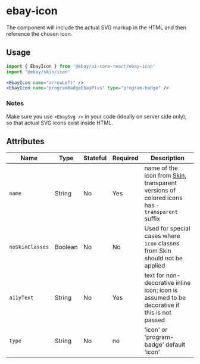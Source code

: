 # ebay-icon
The component will include the actual SVG markup in the HTML and then reference the chosen icon.

## Usage
```jsx
import { EbayIcon } from '@ebay/ui-core-react/ebay-icon'
import '@ebay/skin/icon'

<EbayIcon name="arrowLeft" />
<EbayIcon name="programBadgeEbayPlus" type="program-badge" />
```

### Notes
Make sure you use `<EbaySvg />` in your code (ideally on server side only), so that actual SVG icons exist inside HTML.

## Attributes

Name | Type | Stateful | Required | Description
--- | --- | --- | --- | ---
`name` | String | No | Yes | name of the icon from [Skin](./icon.tsx), transparent versions of colored icons has `-transparent` suffix
`noSkinClasses` | Boolean | No | No | Used for special cases where `icon` classes from Skin should not be applied
`a11yText` | String | No | Yes | text for non-decorative inline icon; icon is assumed to be decorative if this is not passed
`type` | String | No | no | 'icon' or 'program-badge'  default 'icon'
